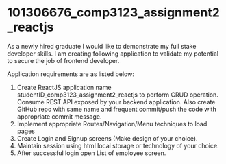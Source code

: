# 101306676_comp3123_assignment2_reactjs
As a newly hired graduate I would like to demonstrate my full stake developer skills. I am creating following application to validate my potential to secure the job of frontend developer.

Application requirements are as listed below:
1.	Create ReactJS application name studentID_comp3123_assignment2_reactjs to perform CRUD operation. Consume REST API exposed by your backend application. Also create GitHub repo with same name and frequent commit/push the code with appropriate commit message.
2.	Implement appropriate Routes/Navigation/Menu techniques to load pages
3.	Create Login and Signup screens (Make design of your choice).
4.	Maintain session using html local storage or technology of your choice.
5.	After successful login open List of employee screen. 
